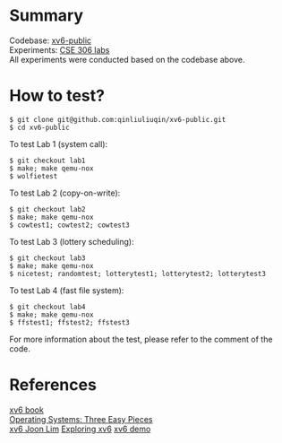 # Summary
Codebase: [xv6-public](https://github.com/mit-pdos/xv6-public) \
Experiments: [CSE 306 labs](https://www.cs.unc.edu/~porter/courses/cse306/s16/labs.html) \
All experiments were conducted based on the codebase above.

# How to test?
```
$ git clone git@github.com:qinliuliuqin/xv6-public.git
$ cd xv6-public
```

To test Lab 1 (system call): 
```
$ git checkout lab1
$ make; make qemu-nox 
$ wolfietest
```
To test Lab 2 (copy-on-write): 
```
$ git checkout lab2
$ make; make qemu-nox 
$ cowtest1; cowtest2; cowtest3
```

To test Lab 3 (lottery scheduling): 
```
$ git checkout lab3
$ make; make qemu-nox 
$ nicetest; randomtest; lotterytest1; lotterytest2; lotterytest3
```

To test Lab 4 (fast file system): 
```
$ git checkout lab4
$ make; make qemu-nox 
$ ffstest1; ffstest2; ffstest3
```
For more information about the test, please refer to the comment of the code.


# References
[xv6 book](https://pdos.csail.mit.edu/6.828/2020/xv6/book-riscv-rev1.pdf) \
[Operating Systems: Three Easy Pieces](https://pages.cs.wisc.edu/~remzi/OSTEP/) \
[xv6 Joon Lim](https://github.com/joonlim/xv6)
[Exploring xv6](https://www.youtube.com/watch?v=ktkAlbcoz7o)
[xv6 demo](https://www.youtube.com/watch?v=5E0T2H_lMZI)
